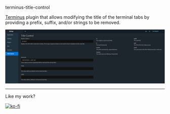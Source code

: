
terminus-title-control

[Terminus](https://eugeny.github.io/terminus/) plugin that allows modifying the title of the terminal tabs by providing a prefix, suffix, and/or strings to be removed.

![settings screenshot](settings.png)

---

Like my work?

[![ko-fi](https://www.ko-fi.com/img/donate_sm.png)](https://ko-fi.com/U7U8MIC8)
